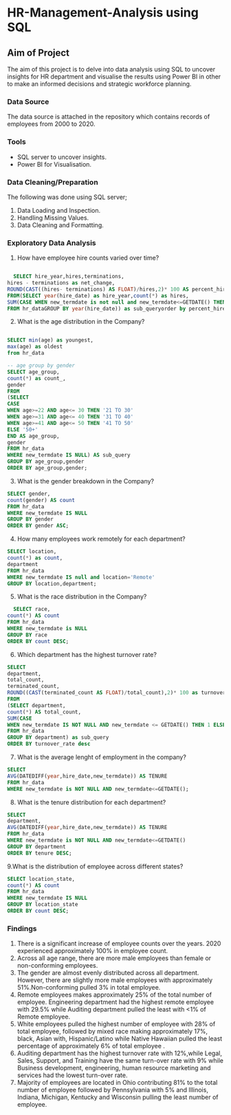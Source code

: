 # HR-Management-Analysis using SQL 

## Aim of Project

The aim of this project is to delve into data analysis using SQL to uncover insights for HR department and visualise  the results using Power BI in other to make an informed decisions and strategic workforce planning.

### Data Source
The data source is attached in the repository which contains records of employees from 2000 to 2020.

### Tools
- SQL server to uncover insights.
- Power BI for Visualisation.

### Data Cleaning/Preparation
The following was done using SQL server; 
1. Data Loading and Inspection.
2. Handling Missing Values.
3. Data Cleaning and Formatting.

### Exploratory Data Analysis

1. How have employee hire counts varied over time?
 ``` sql

   SELECT hire_year,hires,terminations,
hires - terminations as net_change,
ROUND(CAST((hires- terminations) AS FLOAT)/hires,2)* 100 AS percent_hire_change
FROM(SELECT year(hire_date) as hire_year,count(*) as hires,
SUM(CASE WHEN new_termdate is not null and new_termdate<=GETDATE() THEN 1 ELSE 0 END) AS terminations
FROM hr_dataGROUP BY year(hire_date)) as sub_queryorder by percent_hire_change desc
```
2. What is the age distribution in the Company?
 ``` sql

SELECT min(age) as youngest,
max(age) as oldest
from hr_data

-- age group by gender
SELECT age_group,
count(*) as count_,
gender
FROM
(SELECT  
CASE 
WHEN age>=22 AND age<= 30 THEN '21 TO 30'
WHEN age>=31 AND age<= 40 THEN '31 TO 40'
WHEN age>=41 AND age<= 50 THEN '41 TO 50'
ELSE '50+'
END AS age_group,
gender
FROM hr_data
WHERE new_termdate IS NULL) AS sub_query
GROUP BY age_group,gender
ORDER BY age_group,gender;
```
3. What is the gender breakdown in the Company?
``` sql
SELECT gender,
count(gender) AS count
FROM hr_data
WHERE new_termdate IS NULL
GROUP BY gender
ORDER BY gender ASC;
```
4. How many employees work remotely for each department?
``` sql
SELECT location,
count(*) as count,
department
FROM hr_data
WHERE new_termdate IS null and location='Remote'
GROUP BY location,department;
```
5. What is the race distribution in the Company?
 ``` sql
   SELECT race,
count(*) AS count
FROM hr_data
WHERE new_termdate is NULL 
GROUP BY race 
ORDER BY count DESC; 
```
6. Which department has the highest turnover rate?
 ``` sql
SELECT 
department,
total_count,
terminated_count,
ROUND((CAST(terminated_count AS FLOAT)/total_count),2)* 100 as turnover_rate
FROM 
(SELECT department,
count(*) AS total_count,
SUM(CASE
WHEN new_termdate IS NOT NULL AND new_termdate <= GETDATE() THEN 1 ELSE 0 END) AS terminated_count
FROM hr_data
GROUP BY department) as sub_query
ORDER BY turnover_rate desc
```
7. What is the average lenght of employment in the company?
``` sql
SELECT
AVG(DATEDIFF(year,hire_date,new_termdate)) AS TENURE
FROM hr_data
WHERE new_termdate is NOT NULL AND new_termdate<=GETDATE();
```
8. What is the tenure distribution for each department?
``` sql
SELECT
department,
AVG(DATEDIFF(year,hire_date,new_termdate)) AS TENURE
FROM hr_data
WHERE new_termdate is NOT NULL AND new_termdate<=GETDATE()
GROUP BY department 
ORDER BY tenure DESC;
```
9.What is the distribution of employee across different states?

```sql
SELECT location_state,
count(*) AS count
FROM hr_data
WHERE new_termdate IS NULL 
GROUP BY location_state
ORDER BY count DESC;
```
### Findings
1. There is a significant increase of employee counts over the years. 2020 experienced approximately 100% in employee count.
2. Across all age range, there are more male employees than female or non-conforming employees.
3. The gender are almost evenly distributed across all department. However, there are slightly more male employees with approximately 51%.Non-conforming pulled 3% in total employee.
4. Remote employees makes approximately 25% of the total number of employee. Engineering department had the highest remote employee with 29.5% while Auditing department pulled the least with <1% of Remote employee.
5. White employees pulled the highest number of employee with 28% of total employee, followed by mixed race making approximately 17%, black, Asian with, Hispanic/Latino while Native Hawaiian pulled the least percentage of approximately 6% of total employee .
6. Auditing department has the highest turnover rate  with 12%,while Legal, Sales, Support, and Training have the same turn-over rate with 9% while Business development, engineering, human resource marketing and services had the lowest turn-over rate.
7. Majority of employees are located in Ohio contributing 81% to the total number of employee followed by Pennsylvania with 5% and Illinois, Indiana, Michigan, Kentucky and Wisconsin pulling the least number of employee.
